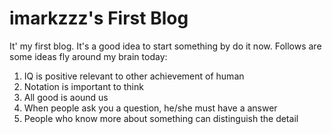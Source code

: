 # imarkzzz's First Blog
It' my first blog.
It's a good idea to start something by do it now.
Follows are some ideas fly around my brain today:
1. IQ is positive relevant to other achievement of human
2. Notation is important to think
3. All good is aound us
4. When people ask you a question, he/she must have a answer
5. People who know more about something can distinguish the detail
